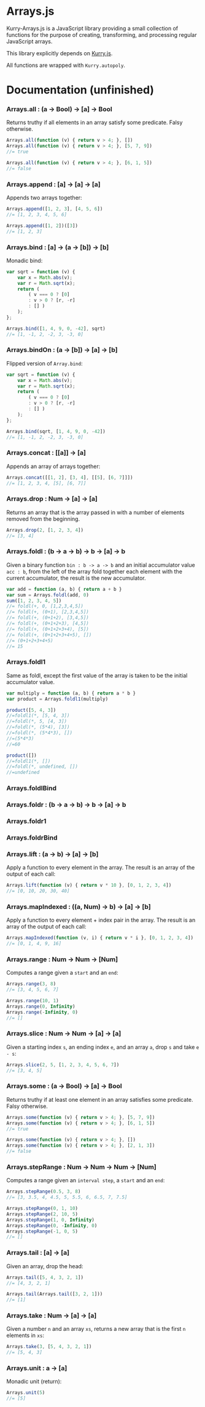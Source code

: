 # Arrays.js

Kurry-Arrays.js is a JavaScript library providing a small collection of functions
for the purpose of creating, transforming, and processing regular JavaScript arrays.

This library explicitly depends on [Kurry.js](https://github.com/LiamGoodacre/Kurry).

All functions are wrapped with `Kurry.autopoly`.


# Documentation (unfinished)

### Arrays.all : (a &rarr; Bool) &rarr; [a] &rarr; Bool

Returns truthy if all elements in an array satisfy some predicate.
Falsy otherwise.

```js
Arrays.all(function (v) { return v > 4; }, [])
Arrays.all(function (v) { return v > 4; }, [5, 7, 9])
//= true

Arrays.all(function (v) { return v > 4; }, [6, 1, 5])
//= false
```


### Arrays.append : [a] &rarr; [a] &rarr; [a]

Appends two arrays together:

```js
Arrays.append([1, 2, 3], [4, 5, 6])
//= [1, 2, 3, 4, 5, 6]

Arrays.append([1, 2])([3])
//= [1, 2, 3]
```


### Arrays.bind : [a] &rarr; (a &rarr; [b]) &rarr; [b]

Monadic bind:

```js
var sqrt = function (v) {
    var x = Math.abs(v);
    var r = Math.sqrt(x);
    return (
        ( v === 0 ? [0]
        : v > 0 ? [r, -r]
        : [] )
    );
};

Arrays.bind([1, 4, 9, 0, -42], sqrt)
//= [1, -1, 2, -2, 3, -3, 0]
```


### Arrays.bindOn : (a &rarr; [b]) &rarr; [a] &rarr; [b]

Flipped version of `Array.bind`:

```js
var sqrt = function (v) {
    var x = Math.abs(v);
    var r = Math.sqrt(x);
    return (
        ( v === 0 ? [0]
        : v > 0 ? [r, -r]
        : [] )
    );
};

Arrays.bind(sqrt, [1, 4, 9, 0, -42])
//= [1, -1, 2, -2, 3, -3, 0]
```


### Arrays.concat : [[a]] &rarr; [a]

Appends an array of arrays together:

```js
Arrays.concat([[1, 2], [3, 4], [[5], [6, 7]]])
//= [1, 2, 3, 4, [5], [6, 7]]
```


### Arrays.drop : Num &rarr; [a] &rarr; [a]

Returns an array that is the array passed in with a number of elements
removed from the beginning.

```js
Arrays.drop(2, [1, 2, 3, 4])
//= [3, 4]
```


### Arrays.foldl : (b &rarr; a &rarr; b) &rarr; b &rarr; [a] &rarr; b

Given a binary function `bin : b -> a -> b` and an initial accumulator
value `acc : b`, from the left of the array fold together each element
with the current accumulator, the result is the new accumulator.

```js
var add = function (a, b) { return a + b }
var sum = Arrays.foldl(add, 0)
sum([1, 2, 3, 4, 5])
//= foldl(+, 0, [1,2,3,4,5])
//= foldl(+, (0+1), [2,3,4,5])
//= foldl(+, (0+1+2), [3,4,5])
//= foldl(+, (0+1+2+3), [4,5])
//= foldl(+, (0+1+2+3+4), [5])
//= foldl(+, (0+1+2+3+4+5), [])
//= (0+1+2+3+4+5)
//= 15
```


### Arrays.foldl1

Same as foldl, except the first value of the array is taken to be the
initial accumulator value.

```js
var multiply = function (a, b) { return a * b }
var product = Arrays.foldl1(multiply)

product([5, 4, 3])
//=foldl1(*, [5, 4, 3])
//=foldl(*, 5, [4, 3])
//=foldl(*, (5*4), [3])
//=foldl(*, (5*4*3), [])
//=(5*4*3)
//=60

product([])
//=foldl1(*, [])
//=foldl(*, undefined, [])
//=undefined
```


### Arrays.foldlBind


### Arrays.foldr : (b &rarr; a &rarr; b) &rarr; b &rarr; [a] &rarr; b



### Arrays.foldr1


### Arrays.foldrBind


### Arrays.lift : (a &rarr; b) &rarr; [a] &rarr; [b]

Apply a function to every element in the array.  The result is an array of the output of each call:

```js
Arrays.lift(function (v) { return v * 10 }, [0, 1, 2, 3, 4])
//= [0, 10, 20, 30, 40]
```


### Arrays.mapIndexed : ((a, Num) &rarr; b) &rarr; [a] &rarr; [b]

Apply a function to every element + index pair in the array.  The result is an array of the output of each call:

```js
Arrays.mapIndexed(function (v, i) { return v * i }, [0, 1, 2, 3, 4])
//= [0, 1, 4, 9, 16]
```


### Arrays.range : Num &rarr; Num &rarr; [Num]

Computes a range given a `start` and an `end`:

```js
Arrays.range(3, 8)
//= [3, 4, 5, 6, 7]

Arrays.range(10, 1)
Arrays.range(0, Infinity)
Arrays.range(-Infinity, 0)
//= []
```


### Arrays.slice : Num &rarr; Num &rarr; [a] &rarr; [a]

Given a starting index `s`, an ending index `e`, and an array `a`, drop `s` and take `e - s`:

```js
Arrays.slice(2, 5, [1, 2, 3, 4, 5, 6, 7])
//= [3, 4, 5]
```


### Arrays.some : (a &rarr; Bool) &rarr; [a] &rarr; Bool

Returns truthy if at least one element in an array satisfies some predicate.
Falsy otherwise.

```js
Arrays.some(function (v) { return v > 4; }, [5, 7, 9])
Arrays.some(function (v) { return v > 4; }, [6, 1, 5])
//= true

Arrays.some(function (v) { return v > 4; }, [])
Arrays.some(function (v) { return v > 4; }, [2, 1, 3])
//= false
```


### Arrays.stepRange : Num &rarr; Num &rarr; Num &rarr; [Num]

Computes a range given an `interval step`, a `start` and an `end`:

```js
Arrays.stepRange(0.5, 3, 8)
//= [3, 3.5, 4, 4.5, 5, 5.5, 6, 6.5, 7, 7.5]

Arrays.stepRange(0, 1, 10)
Arrays.stepRange(2, 10, 5)
Arrays.stepRange(1, 0, Infinity)
Arrays.stepRange(0, -Infinity, 0)
Arrays.stepRange(-1, 0, 5)
//= []
```


### Arrays.tail : [a] &rarr; [a]

Given an array, drop the head:

```js
Arrays.tail([5, 4, 3, 2, 1])
//= [4, 3, 2, 1]

Arrays.tail(Arrays.tail([3, 2, 1]))
//= [1]
```


### Arrays.take : Num &rarr; [a] &rarr; [a]

Given a number `n` and an array `xs`, returns a new array that is the first `n` elements in `xs`:

```js
Arrays.take(3, [5, 4, 3, 2, 1])
//= [5, 4, 3]
```


### Arrays.unit : a &rarr; [a]

Monadic unit (return):

```js
Arrays.unit(5)
//= [5]
```


